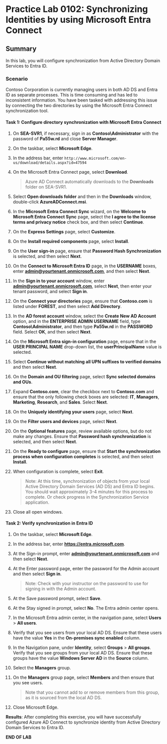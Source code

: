 # Practice Lab 0102: Synchronizing Identities by using Microsoft Entra Connect 

## Summary

In this lab, you will configure synchronization from Active Directory Domain Services to Entra ID.

### Scenario

Contoso Corporation is currently managing users in both AD DS and Entra ID as separate processes. This is time consuming and has led to inconsistent information. You have been tasked with addressing this issue by connecting the two directories by using the Microsoft Entra Connect synchronization tool.

#### Task 1: Configure directory synchronization with Microsoft Entra Connect

1. On **SEA-SVR1**, if necessary, sign in as **Contoso\\Administrator** with the password of **Pa55w.rd** and close **Server Manager**.

1. On the taskbar, select **Microsoft Edge**.

1. In the address bar, enter `http://www.microsoft.com/en-us/download/details.aspx?id=47594`

1. On the Microsoft Entra Connect page, select **Download**.

    > Azure AD Connect automatically downloads to the **Downloads** folder on SEA-SVR1.

1. Select **Open downloads folder** and then in the **Downloads** window, double-click **AzureADConnect.msi**.

1. In the **Microsoft Entra Connect Sync** wizard, on the **Welcome to Microsoft Entra Connect Sync** page, select the **I agree to the license terms and privacy notice** check box, and then select **Continue**.

1. On the **Express Settings** page, select **Customize**.

1. On the **Install required components** page, select **Install**.

1. On the **User sign-in** page, ensure that **Password Hash Synchronization** is selected, and then select **Next**.

1. On the **Connect to Microsoft Entra ID** page, in the **USERNAME** boxes, enter **admin@yourtenant.onmicrosoft.com**, and then select **Next**.

1. In the **Sign in to your account** window, enter **admin@yourtenant.onmicrosoft.com**, select **Next**, then enter your tenant password, and select **Sign in**.

1. On the **Connect your directories** page, ensure that **Contoso.com** is listed under **FOREST**, and then select **Add Directory**.

1. In the **AD forest account** window, select the **Create New AD Account** option, and in the **ENTERPRISE ADMIN USERNAME** field, type **Contoso\\Administrator**, and then type **Pa55w.rd** in the **PASSWORD** field. Select **OK**, and then select **Next**.

1. On the **Microsoft Entra sign-in configuration** page, ensure that in the **USER PRINCIPAL NAME** drop-down list, the **userPrincipalName** value is selected. 

1. Select **Continue without matching all UPN suffixes to verified domains** and then select **Next**.

1. On the **Domain and OU filtering** page, select **Sync selected domains and OUs**.

1. Expand **Contoso.com**, clear the checkbox next to **Contoso.com** and ensure that the only following check boxes are selected: **IT**, **Managers**, **Marketing**, **Research**, and **Sales**. Select **Next**.

1. On the **Uniquely identifying your users** page, select **Next**.

1. On the **Filter users and devices** page, select **Next**.

1. On the **Optional features** page, review available options, but do not make any changes. Ensure that **Password hash synchronization** is selected, and then select **Next**.

1. On the **Ready to configure** page, ensure that **Start the synchronization process when configuration completes** is selected, and then select **Install**.

1. When configuration is complete, select **Exit**.  

    > Note: At this time, synchronization of objects from your local Active Directory Domain Services (AD DS) and Entra ID begins. You should wait approximately 3-4 minutes for this process to complete. Or check progress in the Synchronization Service application.

1. Close all open windows.

#### Task 2: Verify synchronization in Entra ID

1. On the taskbar, select **Microsoft Edge**.

2. In the address bar, enter **https://entra.microsoft.com**.

3. At the Sign-in prompt, enter **admin@yourtenant.onmicrosoft.com** and then select **Next**.

4. At the Enter password page, enter the password for the Admin account and then select **Sign in**. 

   > Note: Check with your instructor on the password to use for signing in with the Admin account.

5. At the Save password prompt, select **Save**.

6. At the Stay signed in prompt, select **No**. The Entra admin center opens.

7. In the Microsoft Entra admin center, in the navigation pane, select **Users** > **All users**.

8. Verify that you see users from your local AD DS. Ensure that these users have the value **Yes** in the **On-premises sync enabled** column. 

9. In the Navigation pane, under **Identity**, select **Groups** > **All groups**. Verify that you see groups from your local AD DS. Ensure that these groups have the value **Windows Server AD** in the **Source** column.

10. Select the **Managers** group.

11. On the **Managers** group page, select **Members** and then ensure that you see users. 

    > Note that you cannot add to or remove members from this group, as it is sourced from the local AD DS. 

12. Close Microsoft Edge.

**Results**: After completing this exercise, you will have successfully configured Azure AD Connect to synchronize identity from Active Directory Domain Services to Entra ID.

**END OF LAB**
